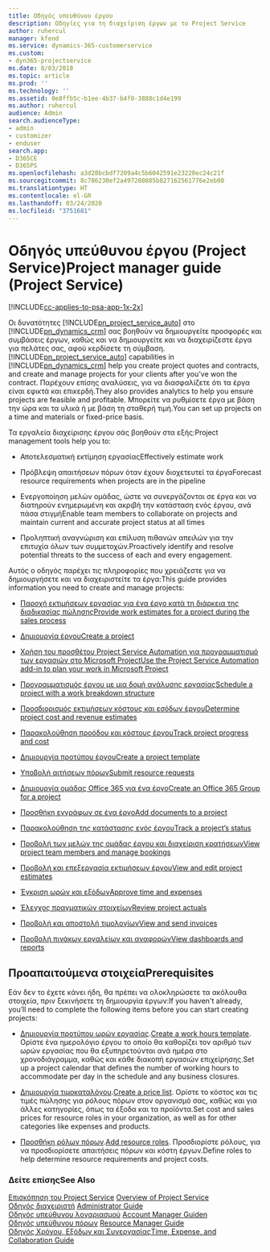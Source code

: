 ```yaml
---
title: Οδηγός υπευθύνου έργου
description: Οδηγίες για τη διαχείριση έργων με το Project Service
author: ruhercul
manager: kfend
ms.service: dynamics-365-customerservice
ms.custom:
- dyn365-projectservice
ms.date: 8/03/2018
ms.topic: article
ms.prod: ''
ms.technology: ''
ms.assetid: 0e8ffb5c-b1ee-4b37-b4f0-3888c1d4e199
ms.author: ruhercul
audience: Admin
search.audienceType:
- admin
- customizer
- enduser
search.app:
- D365CE
- D365PS
ms.openlocfilehash: a3d28bcbdf7209a4c5b6042591e23220ec24c21f
ms.sourcegitcommit: 8c786230ef2a497280885b827162561776e2eb00
ms.translationtype: HT
ms.contentlocale: el-GR
ms.lasthandoff: 03/24/2020
ms.locfileid: "3751681"
---
```

# <a name="project-manager-guide-project-service"></a><span data-ttu-id="53de3-103">Οδηγός υπεύθυνου έργου (Project Service)</span><span class="sxs-lookup"><span data-stu-id="53de3-103">Project manager guide (Project Service)</span></span>

[!INCLUDE[cc-applies-to-psa-app-1x-2x](../includes/cc-applies-to-psa-app-1x-2x.md)]

<span data-ttu-id="53de3-104">Οι δυνατότητες [!INCLUDE[pn_project_service_auto](../includes/pn-project-service-auto.md)] στο [!INCLUDE[pn_dynamics_crm](../includes/pn-dynamics-crm.md)] σας βοηθούν να δημιουργείτε προσφορές και συμβάσεις έργων, καθώς και να δημιουργείτε και να διαχειρίζεστε έργα για πελάτες σας, αφού κερδίσετε τη σύμβαση.</span><span class="sxs-lookup"><span data-stu-id="53de3-104">[!INCLUDE[pn_project_service_auto](../includes/pn-project-service-auto.md)] capabilities in [!INCLUDE[pn_dynamics_crm](../includes/pn-dynamics-crm.md)] help you create project quotes and contracts, and create and manage projects for your clients after you’ve won the contract.</span></span> <span data-ttu-id="53de3-105">Παρέχουν επίσης αναλύσεις, για να διασφαλίζετε ότι τα έργα είναι εφικτά και επικερδή.</span><span class="sxs-lookup"><span data-stu-id="53de3-105">They also provides analytics to help you ensure projects are feasible and profitable.</span></span> <span data-ttu-id="53de3-106">Μπορείτε να ρυθμίσετε έργα με βάση την ώρα και τα υλικά ή με βάση τη σταθερή τιμή.</span><span class="sxs-lookup"><span data-stu-id="53de3-106">You can set up projects on a time and materials or fixed-price basis.</span></span>  
  
 <span data-ttu-id="53de3-107">Τα εργαλεία διαχείρισης έργου σάς βοηθούν στα εξής:</span><span class="sxs-lookup"><span data-stu-id="53de3-107">Project management tools help you to:</span></span>  
  
-   <span data-ttu-id="53de3-108">Αποτελεσματική εκτίμηση εργασίας</span><span class="sxs-lookup"><span data-stu-id="53de3-108">Effectively estimate work</span></span>  
  
-   <span data-ttu-id="53de3-109">Πρόβλεψη απαιτήσεων πόρων όταν έχουν διοχετευτεί τα έργα</span><span class="sxs-lookup"><span data-stu-id="53de3-109">Forecast resource requirements when projects are in the pipeline</span></span>  
  
-   <span data-ttu-id="53de3-110">Ενεργοποίηση μελών ομάδας, ώστε να συνεργάζονται σε έργα και να διατηρούν ενημερωμένη και ακριβή την κατάσταση ενός έργου, ανά πάσα στιγμή</span><span class="sxs-lookup"><span data-stu-id="53de3-110">Enable team members to collaborate on projects and maintain current and accurate project status at all times</span></span>  
  
-   <span data-ttu-id="53de3-111">Προληπτική αναγνώριση και επίλυση πιθανών απειλών για την επιτυχία όλων των συμμετοχών.</span><span class="sxs-lookup"><span data-stu-id="53de3-111">Proactively identify and resolve potential threats to the success of each and every engagement.</span></span>  
  
<span data-ttu-id="53de3-112">Αυτός ο οδηγός παρέχει τις πληροφορίες που χρειάζεστε για να δημιουργήσετε και να διαχειριστείτε τα έργα:</span><span class="sxs-lookup"><span data-stu-id="53de3-112">This guide provides information you need to create and manage projects:</span></span>  
  
-   [<span data-ttu-id="53de3-113">Παροχή εκτιμήσεων εργασίας για ένα έργο κατά τη διάρκεια της διαδικασίας πώλησης</span><span class="sxs-lookup"><span data-stu-id="53de3-113">Provide work estimates for a project during the sales process</span></span>](../project-service/provide-estimates-project-during-sales-process.md)  
  
-   [<span data-ttu-id="53de3-114">Δημιουργία έργου</span><span class="sxs-lookup"><span data-stu-id="53de3-114">Create a project</span></span>](../project-service/create-project.md)  
  
-   [<span data-ttu-id="53de3-115">Χρήση του προσθέτου Project Service Automation για προγραμματισμό των εργασιών στο Microsoft Project</span><span class="sxs-lookup"><span data-stu-id="53de3-115">Use the Project Service Automation add-in to plan your work in Microsoft Project</span></span>](../project-service/add-plan-work-microsoft-project.md)  
  
-   [<span data-ttu-id="53de3-116">Προγραμματισμός έργου με μια δομή ανάλυσης εργασίας</span><span class="sxs-lookup"><span data-stu-id="53de3-116">Schedule a project with a work breakdown structure</span></span>](../project-service/schedule-project-work-breakdown-structure.md)  
  
-   [<span data-ttu-id="53de3-117">Προσδιορισμός εκτιμήσεων κόστους και εσόδων έργου</span><span class="sxs-lookup"><span data-stu-id="53de3-117">Determine project cost and revenue estimates</span></span>](../project-service/determine-project-cost-revenue-estimates.md)  
  
-   [<span data-ttu-id="53de3-118">Παρακολούθηση προόδου και κόστους έργου</span><span class="sxs-lookup"><span data-stu-id="53de3-118">Track project progress and cost</span></span>](../project-service/track-project-progress-cost.md)  
  
-   [<span data-ttu-id="53de3-119">Δημιουργία προτύπου έργου</span><span class="sxs-lookup"><span data-stu-id="53de3-119">Create a project template</span></span>](../project-service/create-project-template.md)  
  
-   [<span data-ttu-id="53de3-120">Υποβολή αιτήσεων πόρων</span><span class="sxs-lookup"><span data-stu-id="53de3-120">Submit resource requests</span></span>](../project-service/submit-resource-requests.md)  
  
-   [<span data-ttu-id="53de3-121">Δημιουργία ομάδας Office 365 για ένα έργο</span><span class="sxs-lookup"><span data-stu-id="53de3-121">Create an Office 365 Group for a project</span></span>](../project-service/create-office-365-group-project.md)  
  
-   [<span data-ttu-id="53de3-122">Προσθήκη εγγράφων σε ένα έργο</span><span class="sxs-lookup"><span data-stu-id="53de3-122">Add documents to a project</span></span>](../project-service/add-documents-project.md)  
  
-   [<span data-ttu-id="53de3-123">Παρακολούθηση της κατάστασης ενός έργου</span><span class="sxs-lookup"><span data-stu-id="53de3-123">Track a project’s status</span></span>](../project-service/track-project-status.md)  
  
-   [<span data-ttu-id="53de3-124">Προβολή των μελών της ομάδας έργου και διαχείριση κρατήσεων</span><span class="sxs-lookup"><span data-stu-id="53de3-124">View project team members and manage bookings</span></span>](../project-service/view-project-team-members-manage-bookings.md)  
  
-   [<span data-ttu-id="53de3-125">Προβολή και επεξεργασία εκτιμήσεων έργου</span><span class="sxs-lookup"><span data-stu-id="53de3-125">View and edit project estimates</span></span>](../project-service/view-edit-project-estimates.md)  
  
-   [<span data-ttu-id="53de3-126">Έγκριση ωρών και εξόδων</span><span class="sxs-lookup"><span data-stu-id="53de3-126">Approve time and expenses</span></span>](../project-service/approve-time-expenses.md)  
  
-   [<span data-ttu-id="53de3-127">Έλεγχος πραγματικών στοιχείων</span><span class="sxs-lookup"><span data-stu-id="53de3-127">Review project actuals</span></span>](../project-service/review-project-actuals.md)  
  
-   [<span data-ttu-id="53de3-128">Προβολή και αποστολή τιμολογίων</span><span class="sxs-lookup"><span data-stu-id="53de3-128">View and send invoices</span></span>](../project-service/view-send-invoices.md)  
  
-   [<span data-ttu-id="53de3-129">Προβολή πινάκων εργαλείων και αναφορών</span><span class="sxs-lookup"><span data-stu-id="53de3-129">View dashboards and reports</span></span>](../project-service/view-dashboards-reports.md)  
  
## <a name="prerequisites"></a><span data-ttu-id="53de3-130">Προαπαιτούμενα στοιχεία</span><span class="sxs-lookup"><span data-stu-id="53de3-130">Prerequisites</span></span>  
 <span data-ttu-id="53de3-131">Εάν δεν το έχετε κάνει ήδη, θα πρέπει να ολοκληρώσετε τα ακόλουθα στοιχεία, πριν ξεκινήσετε τη δημιουργία έργων:</span><span class="sxs-lookup"><span data-stu-id="53de3-131">If you haven't already, you’ll need to complete the following items before you can start creating projects:</span></span>  
  
-   <span data-ttu-id="53de3-132">[Δημιουργία προτύπου ωρών εργασίας](../project-service/create-work-hours-template.md).</span><span class="sxs-lookup"><span data-stu-id="53de3-132">[Create a work hours template](../project-service/create-work-hours-template.md).</span></span> <span data-ttu-id="53de3-133">Ορίστε ένα ημερολόγιο έργου το οποίο θα καθορίζει τον αριθμό των ωρών εργασίας που θα εξυπηρετούνται ανά ημέρα στο χρονοδιάγραμμα, καθώς και κάθε διακοπή εργασιών επιχείρησης.</span><span class="sxs-lookup"><span data-stu-id="53de3-133">Set up a project calendar that defines the number of working hours to accommodate per day in the schedule and any business closures.</span></span>  
  
-   <span data-ttu-id="53de3-134">[Δημιουργία τιμοκαταλόγου](../project-service/create-price-list.md).</span><span class="sxs-lookup"><span data-stu-id="53de3-134">[Create a price list](../project-service/create-price-list.md).</span></span> <span data-ttu-id="53de3-135">Ορίστε το κόστος και τις τιμές πώλησης για ρόλους πόρων στον οργανισμό σας, καθώς και για άλλες κατηγορίες, όπως τα έξοδα και τα προϊόντα.</span><span class="sxs-lookup"><span data-stu-id="53de3-135">Set cost and sales prices for resource roles in your organization, as well as for other categories like expenses and products.</span></span>  
  
-   <span data-ttu-id="53de3-136">[Προσθήκη ρόλων πόρων](../project-service/add-resource-roles.md).</span><span class="sxs-lookup"><span data-stu-id="53de3-136">[Add resource roles](../project-service/add-resource-roles.md).</span></span> <span data-ttu-id="53de3-137">Προσδιορίστε ρόλους, για να προσδιορίσετε απαιτήσεις πόρων και κόστη έργων.</span><span class="sxs-lookup"><span data-stu-id="53de3-137">Define roles to help determine resource requirements and project costs.</span></span>  
  
### <a name="see-also"></a><span data-ttu-id="53de3-138">Δείτε επίσης</span><span class="sxs-lookup"><span data-stu-id="53de3-138">See Also</span></span>  
 <span data-ttu-id="53de3-139">[Επισκόπηση του Project Service](../project-service/overview.md) </span><span class="sxs-lookup"><span data-stu-id="53de3-139">[Overview of Project Service](../project-service/overview.md) </span></span>  
 <span data-ttu-id="53de3-140">[Οδηγός διαχειριστή](../project-service/admin-guide.md) </span><span class="sxs-lookup"><span data-stu-id="53de3-140">[Administrator Guide](../project-service/admin-guide.md) </span></span>  
 <span data-ttu-id="53de3-141">[Οδηγός υπεύθυνου λογαριασμού](../project-service/account-manager-guide.md) </span><span class="sxs-lookup"><span data-stu-id="53de3-141">[Account Manager Guiden](../project-service/account-manager-guide.md) </span></span>  
 <span data-ttu-id="53de3-142">[Οδηγός υπεύθυνου πόρων](../project-service/resource-manager-guide.md) </span><span class="sxs-lookup"><span data-stu-id="53de3-142">[Resource Manager Guide](../project-service/resource-manager-guide.md) </span></span>  
 [<span data-ttu-id="53de3-143">Οδηγός Χρόνου, Εξόδων και Συνεργασίας</span><span class="sxs-lookup"><span data-stu-id="53de3-143">Time, Expense, and Collaboration Guide</span></span>](../project-service/time-expense-collaboration-guide.md)

